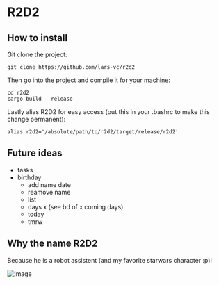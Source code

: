 # R2D2
## How to install
Git clone the project:
```
git clone https://github.com/lars-vc/r2d2
```
Then go into the project and compile it for your machine:
```
cd r2d2
cargo build --release
```
Lastly alias R2D2 for easy access (put this in your .bashrc to make this change permanent):
```
alias r2d2='/absolute/path/to/r2d2/target/release/r2d2'
```
## Future ideas
* tasks
* birthday
  * add name date
  * reamove name
  * list
  * days x (see bd of x coming days)
  * today
  * tmrw
## Why the name R2D2
Because he is a robot assistent (and my favorite starwars character :p)!

![image](https://user-images.githubusercontent.com/57136208/146574028-549f40a0-4f77-4c47-94af-bf10ec78c4b5.png)
